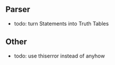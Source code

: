 ## Parser
- todo: turn Statements into Truth Tables

## Other
- todo: use thiserror instead of anyhow
